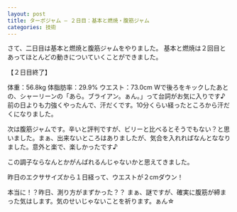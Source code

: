 ```yaml
---
layout: post
title: ターボジャム – ２日目：基本と燃焼・腹筋ジャム
categories: 技術
---
```


さて、二日目は基本と燃焼と腹筋ジャムをやりました。
基本と燃焼は２回目とあってほとんどの動きについていくことができました。

【２日目終了】

体重：56.8kg
体脂肪率：29.9%
ウエスト：73.0cm
Wで後ろをキックしたあとの、シャーリーンの「あら。ブライアン。ぁん。」って台詞がお気に入りです♪
前の日よりも力強くやったんで、汗だくです。10分くらい経ったところから汗だくになりました。

次は腹筋ジャムです。辛いと評判ですが、ビリーと比べるとそうでもない？と思いました。まぁ、出来ないところはありましたが、気合を入れればなんとななりました。意外と楽で、楽しかったです♪

この調子ならなんとかがんばれるんじゃないかと思えてきました。

昨日のエクササイズから１日経って、ウエストが２cmダウン！

本当に！？昨日、測り方がまずかった？？
まぁ、謎ですが、確実に腹筋が締まった気はします。気のせいじゃないことを祈ります。ぁん☆

